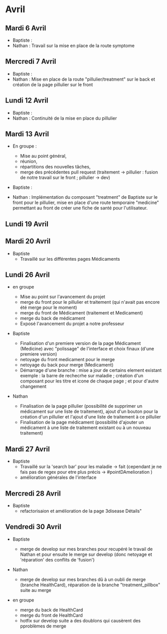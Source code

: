# Avril 

## Mardi 6 Avril
- Baptiste : 
- Nathan : Travail sur la mise en place de la route symptome

## Mercredi 7 Avril
- Baptiste :
- Nathan : Mise en place de la route "pillulier/treatment" sur le back et création de la page pillulier sur le front


## Lundi 12 Avril
- Baptiste :
- Nathan : Continuité de la mise en place du pillulier

## Mardi 13 Avril
- En groupe :
  - Mise au point général,
  - réunion,
  - répartitions des nouvelles tâches,
  - merge des précédentes pull request (traitement -> pillulier : fusion de notre travail sur le front ; pillulier -> dev) 
- Baptiste :

- Nathan : Implémentation du composant "treatment" de Baptiste sur le front pour le pillulier, mise en place d'une route temporaire "medicine" permettant au front de créer une fiche de santé pour l'utilisateur.

## Lundi 19 Avril

## Mardi 20 Avril
 - Baptiste
   - Travaillé sur les différentes pages Médicaments

## Lundi 26 Avril
- en groupe 
  - Mise au point sur l'avancement du projet
  - merge du front pour le pillulier et traitement (qui n'avait pas encore été merge pour le moment)
  - merge du front de Médicament (traitement et Medicament)
  - merge du back de médicament
  - Exposé l'avancement du projet a notre professeur
  
- Baptiste
  - Finalisation d'un premiere version de la page Médicament (Medicine) avec "polissage" de l'interface et choix finaux (d'une premiere version)
  - netoyage du front medicament pour le merge 
  - netoyage du back pour merge (Medicament)
  - Démarrage d'une branche : mise a jour de certains element existant exemple : la barre de rechecrhe sur maladie ; création d'un composant pour les titre et icone de chaque page ; et pour d'autre changement

- Nathan
  - Finalisation de la page pillulier (possibilité de supprimer un médicament sur une liste de traitement), ajout d'un bouton pour la création d'un pillulier et l'ajout d'une liste de traitement à ce pillulier
  - Finalisation de la page médicament (possibilité d'ajouter un médicament à une liste de traitement existant ou à un nouveau traitement)

## Mardi 27 Avril
  - Baptiste
    - Travaillé sur la 'search bar' pour les maladie -> fait (cependant je ne fais pas de regex pour etre plus précis ->  #pointDAmelioration )
    - amélioration générales de l'interface

## Mercredi 28 Avril
 - Baptiste
   - refactorisaion et amélioration de la page 3disease Détails"

## Vendredi 30 Avril 

- Baptiste
  - merge de develop sur mes branches pour recupéré le travail de Nathan et pour ensuite le merge sur develop (donc netoyage et 'réparation' des conflits de 'fusion')

- Nathan
  -  merge de develop sur mes branches dû à un oubli de merge (branche HealthCard), réparation de la branche "treatment_pillbox" suite au merge

- en groupe
  - merge du back de HealthCard
  - merge du front de HealthCard
  - hotfix sur develop suite a des doublons qui causèrent des pproblèmes de merge

